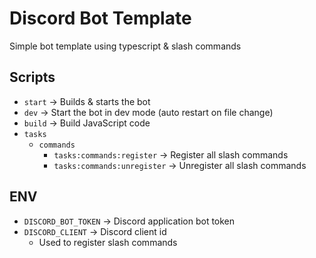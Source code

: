 # Discord Bot Template

Simple bot template using typescript & slash commands

## Scripts

* `start` -> Builds & starts the bot
* `dev` -> Start the bot in dev mode (auto restart on file change)
* `build` -> Build JavaScript code
* `tasks`
  * `commands`
    * `tasks:commands:register` -> Register all slash commands
    * `tasks:commands:unregister` -> Unregister all slash commands

## ENV

* `DISCORD_BOT_TOKEN` -> Discord application bot token
* `DISCORD_CLIENT` -> Discord client id
  * Used to register slash commands
